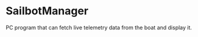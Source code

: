 SailbotManager
==============

PC program that can fetch live telemetry data from the boat and display it. 
